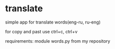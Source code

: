 # translate

simple app for translate words(eng-ru, ru-eng)

for copy and past use ctrl+c, ctrl+v

requirements: module words.py from my repository
